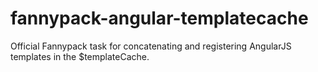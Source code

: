 # fannypack-angular-templatecache
Official Fannypack task for concatenating and registering AngularJS templates in the $templateCache.
